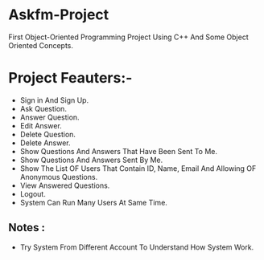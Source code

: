 # Askfm-Project
First Object-Oriented Programming Project Using C++ And Some Object Oriented Concepts.

# Project Feauters:-
- Sign in And Sign Up.
- Ask Question. 
- Answer Question.
- Edit Answer.
- Delete Question.
- Delete Answer.
- Show Questions And Answers That Have Been Sent To Me.
- Show Questions And Answers Sent By Me.
- Show The List OF Users That Contain ID, Name, Email And Allowing OF Anonymous Questions.
- View Answered Questions.
- Logout.
- System Can Run Many Users At Same Time.
  
## Notes :
- Try System From Different Account To Understand How System Work.
